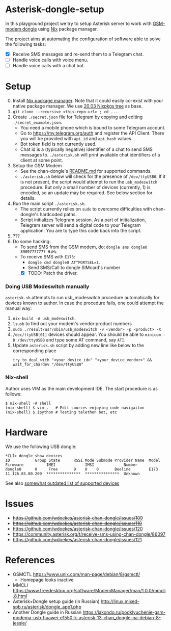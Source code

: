 Asterisk-dongle-setup
=====================

In this playground project we try to setup Asterisk server to work with
[GSM-modem dongle](https://github.com/wdoekes/asterisk-chan-dongle) using
[Nix](https://nixos.org) package manager.

The project aims at automating the configuration of software able to solve the following
tasks:

* [x] Receive SMS messages and re-send them to a Telegram chat.
* [ ] Handle voice calls with voice menu.
* [ ] Handle voice calls with a chat bot.

Setup
=====

0. Install [Nix package manager](https://nixos.org/guides/install-nix.html).
   Note that it could easily co-exist with your native package manager. We use [20.03 Nixpkgs tree](https://github.com/NixOS/nixpkgs/tree/076c67fdea6d0529a568c7d0e0a72e6bc161ecf5/) as base.
1. `git clone --recursive <this-repo-url> ; cd ...`
2. Create `./secret.json` file for Telegram by copying and editing
   `./secret_example.json`.
   - You need a mobile phone which is bound to some Telegram account.
   - Go to https://my.telegram.org/auth and register the API Client. There you
     will be provided with `api_id` and `api_hash` values.
   - Bot token field is not currently used.
   - Chat id is a (typically negative) identifier of a chat to send SMS messages
     to. `./asterisk.sh` will print available chat identifiers of a client at
     some point.
3. Setup the GSM Modem
   - See the chan-dongle's [README.md](https://github.com/wdoekes/asterisk-chan-dongle)
     for supported commands.
   - `./asterisk.sh` below will check for the presence of `/dev/ttyUSB0`. If it
     is not present, the script would attempt to run the `usb_modeswitch`
     procedure. But only a small number of devices (currently, 1) is encoded,
     so an update may be required. See below section for details.
4. Run the main script `./asterisk.sh`.
   - The script currently relies on `sudo` to overcome difficulties with
     chan-dongle's hardcoded paths.
   - Script initializes Telegram session. As a part of initialization, Telegram
     server will send a digital code to your Telegram application. You are to
     type this code back into the script.
5. ???
6. Do some hacking:
   * To send SMS from the GSM modem, do: `dongle sms dongle0 89097777777 HiHi`
   * To receive SMS with `E173`:
     - `dongle cmd dongle0 AT^PORTSEL=1`.
     - Send SMS/Call to dongle SIMcard's number
     - [x] TODO: Patch the driver.

### Doing USB Modeswitch manually

`asterisk.sh` attempts to run usb_modeswitch procedure automatically for devices
known to author. In case the procedure fails, one could attempt the manual way:

1. `nix-build -A usb_modeswitch`.
2. `lsusb` to find out your modem's vendor:product numbers
3. `sudo ./result/usr/sbin/usb_modeswitch -v <vendor> -p <product> -X`
4. `/dec/ttyUSB[01]` devices should appear. You should be able
   to `minicom -D /dev/ttyUSB0` and type some AT command, say `ATI`.
5. Update `asterisk.sh` script by adding new line like below to the
   corresponding place
   ```
   try_to_deal_with "<your_device_id>" "<your_device_vendor>" && wait_for_chardev "/dev/ttyUSB0"
   ```

### Nix-shell

Author uses VIM as the main development IDE. The start procedure is as follows:

```
$ nix-shell -A shell
(nix-shell) $ vim .   # Edit sources enjoying code navigaiton
(nix-shell) $ ipython # Testing telethon bot, etc
```

Hardware
========

We use the following USB dongle:

```
*CLI> dongle show devices
ID           Group State      RSSI Mode Submode Provider Name  Model      Firmware          IMEI             IMSI             Number
dongle0      0     Free       9    0    0       Beeline        E173       11.126.85.00.209  ***************  ***************  Unknown
```

See also [somewhat outdated list of supported devices](https://github.com/bg111/asterisk-chan-dongle/wiki/Requirements-and-Limitations)

Issues
======

* ~~https://github.com/wdoekes/asterisk-chan-dongle/issues/109~~
* ~~https://github.com/wdoekes/asterisk-chan-dongle/issues/110~~
* https://github.com/wdoekes/asterisk-chan-dongle/issues/120
* https://community.asterisk.org/t/receive-sms-using-chan-dongle/86097
* https://github.com/wdoekes/asterisk-chan-dongle/issues/121


References
==========

* GSMCTL https://www.unix.com/man-page/debian/8/gsmctl/
  - Homepage looks inactive
* MMCLI https://www.freedesktop.org/software/ModemManager/man/1.0.0/mmcli.8.html
* Asterisk+Dongle setup guide (in Russian)
  http://linux.mixed-spb.ru/asterisk/dongle_app1.php
* Another Dongle guide in Russian
  https://jakondo.ru/podklyuchenie-gsm-modema-usb-huawei-e1550-k-asterisk-13-chan_dongle-na-debian-8-jessie/

